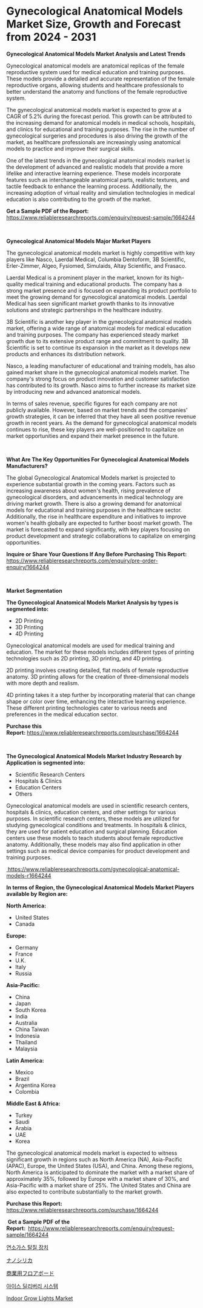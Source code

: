 <p><h1>Gynecological Anatomical Models Market Size, Growth and Forecast from 2024 - 2031</h1></p><p><strong>Gynecological Anatomical Models Market Analysis and Latest Trends</strong></p>
<p><p>Gynecological anatomical models are anatomical replicas of the female reproductive system used for medical education and training purposes. These models provide a detailed and accurate representation of the female reproductive organs, allowing students and healthcare professionals to better understand the anatomy and functions of the female reproductive system.</p><p>The gynecological anatomical models market is expected to grow at a CAGR of 5.2% during the forecast period. This growth can be attributed to the increasing demand for anatomical models in medical schools, hospitals, and clinics for educational and training purposes. The rise in the number of gynecological surgeries and procedures is also driving the growth of the market, as healthcare professionals are increasingly using anatomical models to practice and improve their surgical skills.</p><p>One of the latest trends in the gynecological anatomical models market is the development of advanced and realistic models that provide a more lifelike and interactive learning experience. These models incorporate features such as interchangeable anatomical parts, realistic textures, and tactile feedback to enhance the learning process. Additionally, the increasing adoption of virtual reality and simulation technologies in medical education is also contributing to the growth of the market.</p></p>
<p><strong>Get a Sample PDF of the Report:&nbsp;</strong> <a href="https://www.reliableresearchreports.com/enquiry/request-sample/1664244">https://www.reliableresearchreports.com/enquiry/request-sample/1664244</a></p>
<p>&nbsp;</p>
<p><strong>Gynecological Anatomical Models Major Market Players</strong></p>
<p><p>The gynecological anatomical models market is highly competitive with key players like Nasco, Laerdal Medical, Columbia Dentoform, 3B Scientific, Erler-Zimmer, Algeo, Fysiomed, Simulaids, Altay Scientific, and Frasaco. </p><p>Laerdal Medical is a prominent player in the market, known for its high-quality medical training and educational products. The company has a strong market presence and is focused on expanding its product portfolio to meet the growing demand for gynecological anatomical models. Laerdal Medical has seen significant market growth thanks to its innovative solutions and strategic partnerships in the healthcare industry.</p><p>3B Scientific is another key player in the gynecological anatomical models market, offering a wide range of anatomical models for medical education and training purposes. The company has experienced steady market growth due to its extensive product range and commitment to quality. 3B Scientific is set to continue its expansion in the market as it develops new products and enhances its distribution network.</p><p>Nasco, a leading manufacturer of educational and training models, has also gained market share in the gynecological anatomical models market. The company's strong focus on product innovation and customer satisfaction has contributed to its growth. Nasco aims to further increase its market size by introducing new and advanced anatomical models.</p><p>In terms of sales revenue, specific figures for each company are not publicly available. However, based on market trends and the companies' growth strategies, it can be inferred that they have all seen positive revenue growth in recent years. As the demand for gynecological anatomical models continues to rise, these key players are well-positioned to capitalize on market opportunities and expand their market presence in the future.</p></p>
<p>&nbsp;</p>
<p><strong>What Are The Key Opportunities For Gynecological Anatomical Models Manufacturers?</strong></p>
<p><p>The global Gynecological Anatomical Models market is projected to experience substantial growth in the coming years. Factors such as increasing awareness about women's health, rising prevalence of gynecological disorders, and advancements in medical technology are driving market growth. There is also a growing demand for anatomical models for educational and training purposes in the healthcare sector. Additionally, the rise in healthcare expenditure and initiatives to improve women's health globally are expected to further boost market growth. The market is forecasted to expand significantly, with key players focusing on product development and strategic collaborations to capitalize on emerging opportunities.</p></p>
<p><strong>Inquire or Share Your Questions If Any Before Purchasing This Report:</strong> <a href="https://www.reliableresearchreports.com/enquiry/pre-order-enquiry/1664244">https://www.reliableresearchreports.com/enquiry/pre-order-enquiry/1664244</a></p>
<p>&nbsp;</p>
<p><strong>Market Segmentation</strong></p>
<p><strong>The Gynecological Anatomical Models Market Analysis by types is segmented into:</strong></p>
<p><ul><li>2D Printing</li><li>3D Printing</li><li>4D Printing</li></ul></p>
<p><p>Gynecological anatomical models are used for medical training and education. The market for these models includes different types of printing technologies such as 2D printing, 3D printing, and 4D printing. </p><p>2D printing involves creating detailed, flat models of female reproductive anatomy. 3D printing allows for the creation of three-dimensional models with more depth and realism. </p><p>4D printing takes it a step further by incorporating material that can change shape or color over time, enhancing the interactive learning experience. These different printing technologies cater to various needs and preferences in the medical education sector.</p></p>
<p><strong>Purchase this Report:&nbsp;</strong><a href="https://www.reliableresearchreports.com/purchase/1664244">https://www.reliableresearchreports.com/purchase/1664244</a></p>
<p>&nbsp;</p>
<p><strong>The Gynecological Anatomical Models Market Industry Research by Application is segmented into:</strong></p>
<p><ul><li>Scientific Research Centers</li><li>Hospitals & Clinics</li><li>Education Centers</li><li>Others</li></ul></p>
<p><p>Gynecological anatomical models are used in scientific research centers, hospitals & clinics, education centers, and other settings for various purposes. In scientific research centers, these models are utilized for studying gynecological conditions and treatments. In hospitals & clinics, they are used for patient education and surgical planning. Education centers use these models to teach students about female reproductive anatomy. Additionally, these models may also find application in other settings such as medical device companies for product development and training purposes.</p></p>
<p><a href="https://www.reliableresearchreports.com/gynecological-anatomical-models-r1664244">&nbsp;https://www.reliableresearchreports.com/gynecological-anatomical-models-r1664244</a></p>
<p><strong>In terms of Region, the Gynecological Anatomical Models Market Players available by Region are:</strong></p>
<p>
    <p> <strong> North America: </strong>
        <ul>
            <li>United States</li>
            <li>Canada</li>
        </ul>
        </p> 
    <p> <strong> Europe: </strong>
        <ul>
            <li>Germany</li>
            <li>France</li>
            <li>U.K.</li>
            <li>Italy</li>
            <li>Russia</li>
        </ul>
        </p> 
    <p> <strong> Asia-Pacific: </strong>
        <ul>
            <li>China</li>
            <li>Japan</li>
            <li>South Korea</li>
            <li>India</li>
            <li>Australia</li>
            <li>China Taiwan</li>
            <li>Indonesia</li>
            <li>Thailand</li>
            <li>Malaysia</li>
        </ul>
        </p> 
    <p> <strong> Latin America: </strong>
        <ul>
            <li>Mexico</li>
            <li>Brazil</li>
            <li>Argentina Korea</li>
            <li>Colombia</li>
        </ul>
        </p> 
    <p> <strong> Middle East & Africa: </strong>
        <ul>
            <li>Turkey</li>
            <li>Saudi</li>
            <li>Arabia</li>
            <li>UAE</li>
            <li>Korea</li>
        </ul>
    </p>
    </p>
<p><p>The gynecological anatomical models market is expected to witness significant growth in regions such as North America (NA), Asia-Pacific (APAC), Europe, the United States (USA), and China. Among these regions, North America is anticipated to dominate the market with a market share of approximately 35%, followed by Europe with a market share of 30%, and Asia-Pacific with a market share of 25%. The United States and China are also expected to contribute substantially to the market growth.</p></p>
<p><strong>Purchase this Report: </strong><a href="https://www.reliableresearchreports.com/purchase/1664244">https://www.reliableresearchreports.com/purchase/1664244</a></p>
<p>&nbsp;<strong>Get a Sample PDF of the Report:&nbsp;&nbsp;</strong><a href="https://www.reliableresearchreports.com/enquiry/request-sample/1664244">https://www.reliableresearchreports.com/enquiry/request-sample/1664244</a></p>
<p><strong></strong></p>
<p><p><a href="https://github.com/risastia4/Market-Research-Report-List-1/blob/main/481500488305.md">연소가스 탈질 장치</a></p><p><a href="https://github.com/AylinBeier/Market-Research-Report-List-1/blob/main/168048396690.md">ナノシリカ</a></p><p><a href="https://github.com/VellaJacobi2023/Market-Research-Report-List-1/blob/main/996713996689.md">商業用フロアボード</a></p><p><a href="https://github.com/ThomasElmes2022/Market-Research-Report-List-1/blob/main/958062988306.md">아이스 딜리버리 시스템</a></p><p><a href="https://issuu.com/reportprime-2/docs/indoor-grow-lights-market-size-2030.pptx">Indoor Grow Lights Market</a></p></p>